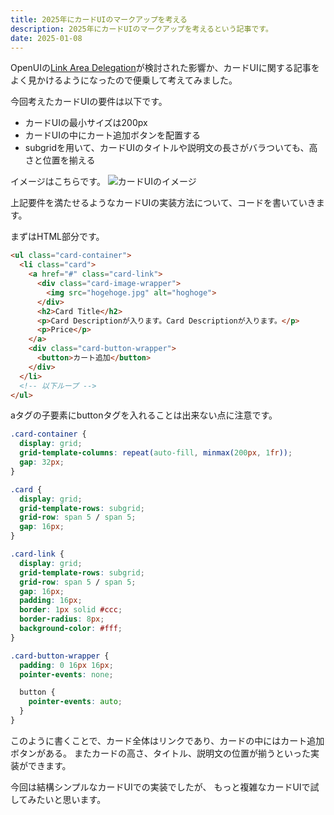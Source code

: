 ```yaml
---
title: 2025年にカードUIのマークアップを考える
description: 2025年にカードUIのマークアップを考えるという記事です。
date: 2025-01-08
---
```


OpenUIの[Link Area Delegation](https://open-ui.org/components/link-area-delegation-explainer/)が検討された影響か、カードUIに関する記事をよく見かけるようになったので便乗して考えてみました。

今回考えたカードUIの要件は以下です。
- カードUIの最小サイズは200px
- カードUIの中にカート追加ボタンを配置する
- subgridを用いて、カードUIのタイトルや説明文の長さがバラついても、高さと位置を揃える

イメージはこちらです。
![カードUIのイメージ](/images/blog/card-ui/card-ui.gif)

上記要件を満たせるようなカードUIの実装方法について、コードを書いていきます。

まずはHTML部分です。

```html
<ul class="card-container">
  <li class="card">
    <a href="#" class="card-link">
      <div class="card-image-wrapper">
        <img src="hogehoge.jpg" alt="hoghoge">
      </div>
      <h2>Card Title</h2>
      <p>Card Descriptionが入ります。Card Descriptionが入ります。</p>
      <p>Price</p>
    </a>
    <div class="card-button-wrapper">
      <button>カート追加</button>
    </div>
  </li>
  <!-- 以下ループ -->
</ul>
```

aタグの子要素にbuttonタグを入れることは出来ない点に注意です。

```css
.card-container {
  display: grid;
  grid-template-columns: repeat(auto-fill, minmax(200px, 1fr));
  gap: 32px;
}

.card {
  display: grid;
  grid-template-rows: subgrid;
  grid-row: span 5 / span 5;
  gap: 16px;
}

.card-link {
  display: grid;
  grid-template-rows: subgrid;
  grid-row: span 5 / span 5;
  gap: 16px;
  padding: 16px;
  border: 1px solid #ccc;
  border-radius: 8px;
  background-color: #fff;
}

.card-button-wrapper {
  padding: 0 16px 16px;
  pointer-events: none;

  button {
    pointer-events: auto;
  }
}
```

このように書くことで、カード全体はリンクであり、カードの中にはカート追加ボタンがある。
またカードの高さ、タイトル、説明文の位置が揃うといった実装ができます。

今回は結構シンプルなカードUIでの実装でしたが、
もっと複雑なカードUIで試してみたいと思います。
